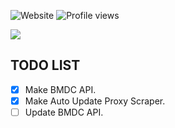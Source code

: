 ![Website](https://img.shields.io/website?url=https%3A%2F%2Fzenjahid.com&label=zenjahid.com)
![Profile views](https://komarev.com/ghpvc/?username=zenjahid&label=Profile%20views&color=0e75b6&style=flat)

![](https://github-readme-stats.vercel.app/api?username=zenjahid&show_icons=true&theme=radical)

## TODO LIST
- [x] Make BMDC API.
- [x] Make Auto Update Proxy Scraper.
- [ ] Update BMDC API.
